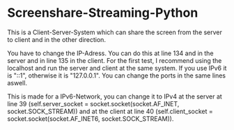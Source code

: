 # Screenshare-Streaming-Python
This is a Client-Server-System which can share the screen from the server to client and in the other direction.

You have to change the IP-Adress. You can do this at line 134 and in the server and in line 135 in the client.
For the first test, I recommend using the localhost and run the server and client at the same system.
If you use IPv6 it is "::1", otherwise it is "127.0.0.1".
You can change the ports in the same lines aswell.

This is made for a IPv6-Network, you can change it to IPv4 at the server at line 39 (self.server_socket = socket.socket(socket.AF_INET, socket.SOCK_STREAM)) and at the client at line 40 (self.client_socket = socket.socket(socket.AF_INET6, socket.SOCK_STREAM)).
